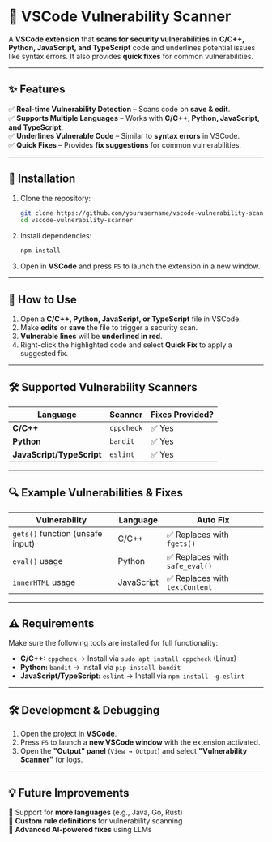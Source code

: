 # 🚀 VSCode Vulnerability Scanner  

A **VSCode extension** that **scans for security vulnerabilities** in **C/C++, Python, JavaScript, and TypeScript** code and underlines potential issues like syntax errors. It also provides **quick fixes** for common vulnerabilities.  

---

## ✨ Features  
✅ **Real-time Vulnerability Detection** – Scans code on **save & edit**.  
✅ **Supports Multiple Languages** – Works with **C/C++, Python, JavaScript, and TypeScript**.  
✅ **Underlines Vulnerable Code** – Similar to **syntax errors** in VSCode.  
✅ **Quick Fixes** – Provides **fix suggestions** for common vulnerabilities.  

---

## 🔧 Installation  
1. Clone the repository:  
   ```sh
   git clone https://github.com/yourusername/vscode-vulnerability-scanner.git
   cd vscode-vulnerability-scanner
   ```  
2. Install dependencies:  
   ```sh
   npm install
   ```  
3. Open in **VSCode** and press `F5` to launch the extension in a new window.  

---

## 🚀 How to Use  
1. Open a **C/C++, Python, JavaScript, or TypeScript** file in VSCode.  
2. Make **edits** or **save** the file to trigger a security scan.  
3. **Vulnerable lines** will be **underlined in red**.  
4. Right-click the highlighted code and select **Quick Fix** to apply a suggested fix.  

---

## 🛠 Supported Vulnerability Scanners  
| Language      | Scanner  | Fixes Provided? |
|--------------|----------|----------------|
| **C/C++**    | `cppcheck`  | ✅ Yes |
| **Python**   | `bandit`  | ✅ Yes |
| **JavaScript/TypeScript** | `eslint` | ✅ Yes |

---

## 🔍 Example Vulnerabilities & Fixes  
| Vulnerability | Language | Auto Fix |
|--------------|----------|----------|
| `gets()` function (unsafe input) | C/C++ | ✅ Replaces with `fgets()` |
| `eval()` usage | Python | ✅ Replaces with `safe_eval()` |
| `innerHTML` usage | JavaScript | ✅ Replaces with `textContent` |

---

## ⚠️ Requirements  
Make sure the following tools are installed for full functionality:  
- **C/C++:** `cppcheck` → Install via `sudo apt install cppcheck` (Linux)  
- **Python:** `bandit` → Install via `pip install bandit`  
- **JavaScript/TypeScript:** `eslint` → Install via `npm install -g eslint`  

---

## 🛠 Development & Debugging  
1. Open the project in **VSCode**.  
2. Press `F5` to launch a **new VSCode window** with the extension activated.  
3. Open the **"Output" panel** (`View → Output`) and select **"Vulnerability Scanner"** for logs.  

---

## 💡 Future Improvements  
🔹 Support for **more languages** (e.g., Java, Go, Rust)  
🔹 **Custom rule definitions** for vulnerability scanning  
🔹 **Advanced AI-powered fixes** using LLMs  

